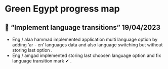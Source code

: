 # Green Egypt progress map 

## 📅 “Implement language transitions” 19/04/2023

- Eng / alaa hammad implemented application multi language option by adding ‘ar - en’ languages data and also language switching but without storing last option .
- Eng / amgad implemented storing last choosen language option and fix language transition mark ✔ .
